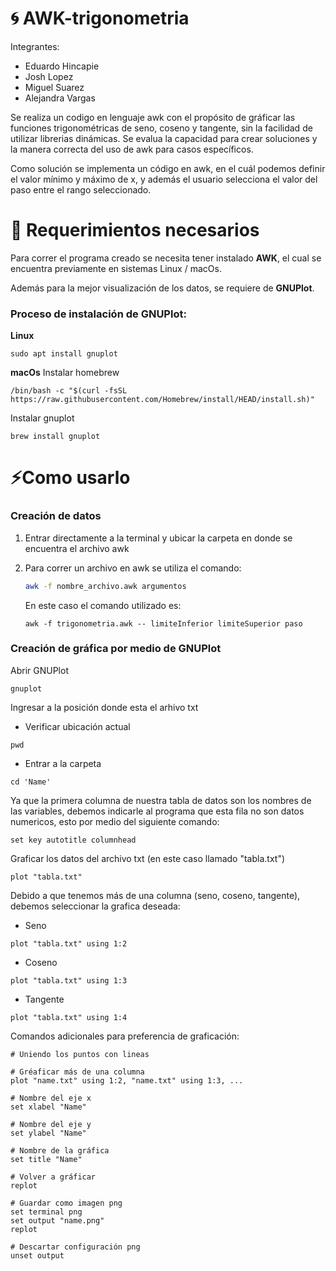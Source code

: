 # 🌀 AWK-trigonometria

Integrantes:

- Eduardo Hincapie 
- Josh Lopez 
- Miguel Suarez 
- Alejandra Vargas

Se realiza un codigo en lenguaje awk con el propósito de gráficar las funciones trigonométricas de seno, coseno y tangente, sin la facilidad de utilizar librerias dinámicas. Se evalua la capacidad para crear soluciones y la manera correcta del uso de awk para casos específicos.

Como solución se implementa un código en awk, en el cuál podemos definir el valor mínimo y máximo de x, y además el usuario selecciona el valor del paso entre el rango seleccionado.



# 🧷 Requerimientos necesarios

Para correr el programa creado se necesita tener instalado **AWK**, el cual se encuentra previamente en sistemas Linux / macOs.

Además para la mejor visualización de los datos, se requiere de **GNUPlot**.

### Proceso de instalación de GNUPlot: 

**Linux**
```
sudo apt install gnuplot
```



**macOs**
Instalar homebrew

```
/bin/bash -c "$(curl -fsSL https://raw.githubusercontent.com/Homebrew/install/HEAD/install.sh)"
```

Instalar gnuplot

```
brew install gnuplot
```



# ⚡Como usarlo

### Creación de datos

1. Entrar directamente a la terminal y ubicar la carpeta en donde se encuentra el archivo awk
2. Para correr un archivo en awk se utiliza el comando:
   
    ```sh
    awk -f nombre_archivo.awk argumentos
    ```
    
   En este caso el comando utilizado es:
   
   ```
   awk -f trigonometria.awk -- limiteInferior limiteSuperior paso
   ```

### Creación de gráfica por medio de GNUPlot

Abrir GNUPlot
 ```
gnuplot
```

Ingresar a la posición donde esta el arhivo txt
- Verificar ubicación actual
```
pwd
```
- Entrar a la carpeta
```
cd 'Name'
```

Ya que la primera columna de nuestra tabla de datos son los nombres de las variables, debemos indicarle al programa que esta fila no son datos numericos, esto por medio del siguiente comando:
```
set key autotitle columnhead
```

Graficar los datos del archivo txt (en este caso llamado "tabla.txt")
```
plot "tabla.txt"
```

Debido a que tenemos más de una columna (seno, coseno, tangente), debemos seleccionar la grafica deseada:

- Seno
```
plot "tabla.txt" using 1:2
```

- Coseno
```
plot "tabla.txt" using 1:3
```

- Tangente
```
plot "tabla.txt" using 1:4
```

Comandos adicionales para preferencia de graficación:
```
# Uniendo los puntos con lineas

# Gréaficar más de una columna
plot "name.txt" using 1:2, "name.txt" using 1:3, ...

# Nombre del eje x
set xlabel "Name"

# Nombre del eje y
set ylabel "Name"

# Nombre de la gráfica
set title "Name"

# Volver a gráficar
replot

# Guardar como imagen png
set terminal png
set output "name.png"
replot

# Descartar configuración png
unset output
```
